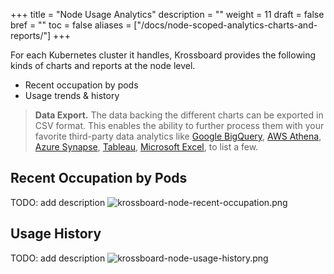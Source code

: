 +++
title = "Node Usage Analytics"
description = ""
weight = 11
draft = false
bref = ""
toc = false
aliases = ["/docs/node-scoped-analytics-charts-and-reports/"]
+++

For each Kubernetes cluster it handles, Krossboard provides the following kinds of charts and reports at the node level.
* Recent occupation by pods
* Usage trends & history 

> **Data Export.** The data backing the different charts can be exported in CSV format. This enables the ability to further process them with your favorite third-party data analytics like [Google BigQuery](https://cloud.google.com/bigquery), [AWS Athena](https://aws.amazon.com/athena/), [Azure Synapse](https://azure.microsoft.com/en-us/services/synapse-analytics/), [Tableau](https://www.tableau.com/), [Microsoft Excel](https://www.microsoft.com/en-us/microsoft-365/excel#pivot-forPersonal), to list a few.


## Recent Occupation by Pods
TODO: add description
![krossboard-node-recent-occupation.png](/images/docs/screenshorts/krossboard-nodes-recent-occupation-by-pods.png)

## Usage History
TODO: add description
![krossboard-node-usage-history.png](/images/docs/screenshorts/krossboard-nodes-usage-history.png)



